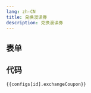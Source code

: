 ```yaml
---
lang: zh-CN
title: 兑换漫读券
description: 兑换漫读券
---
```


<script setup lang="ts">
import { exchangeCouponSchema } from './_schema'
import useConfigStore from '@store/config'
import { storeToRefs } from 'pinia';
const { configs, id } = storeToRefs(useConfigStore())

</script>

## 表单

<JSONSchema :schema="exchangeCouponSchema" v-model="configs[id].exchangeCoupon"></JSONSchema>

## 代码

```json-vue
{{configs[id].exchangeCoupon}}
```

